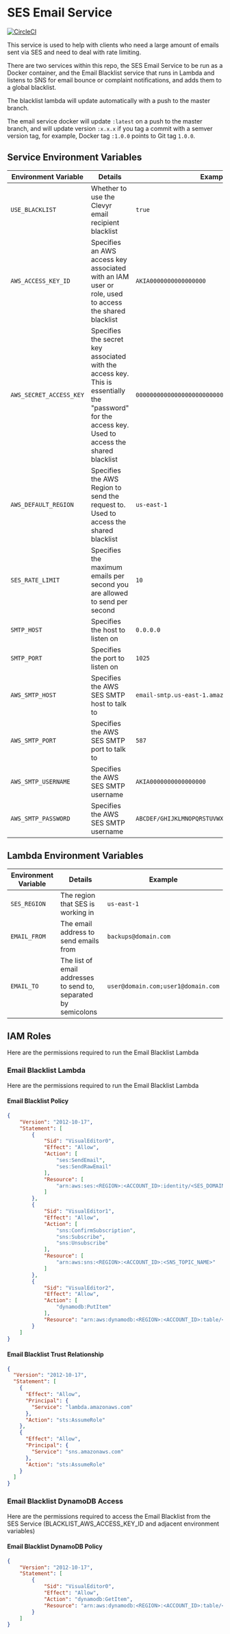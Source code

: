 # SES Email Service

[![CircleCI](https://circleci.com/gh/clevyr/ses-email-service/tree/master.svg?style=svg&circle-token=389fb235ee13f70fc317d44f8c074532dd65baca)](https://circleci.com/gh/clevyr/ses-email-service/tree/master)

This service is used to help with clients who need a large amount of emails sent via SES and need to deal with rate limiting.

There are two services within this repo, the SES Email Service to be run as a Docker container, and the Email Blacklist service that runs in Lambda and listens to SNS for email bounce or complaint notifications, and adds them to a global blacklist.

The blacklist lambda will update automatically with a push to the master branch.

The email service docker will update `:latest` on a push to the master branch, and will update version `:x.x.x` if you tag a commit with a semver version tag, for example, Docker tag `:1.0.0` points to Git tag `1.0.0`.

## Service Environment Variables

|  Environment Variable   |                                                                       Details                                                                       |                     Example                     |
| ----------------------- | --------------------------------------------------------------------------------------------------------------------------------------------------- | ----------------------------------------------- |
| `USE_BLACKLIST`         | Whether to use the Clevyr email recipient blacklist                                                                                                 | `true`                                          |
| `AWS_ACCESS_KEY_ID`     | Specifies an AWS access key associated with an IAM user or role, used to access the shared blacklist                                                | `AKIA0000000000000000`                          |
| `AWS_SECRET_ACCESS_KEY` | Specifies the secret key associated with the access key. This is essentially the "password" for the access key. Used to access the shared blacklist | `0000000000000000000000000000000000000`         |
| `AWS_DEFAULT_REGION`    | Specifies the AWS Region to send the request to. Used to access the shared blacklist                                                                | `us-east-1`                                     |
| `SES_RATE_LIMIT`        | Specifies the maximum emails per second you are allowed to send per second                                                                          | `10`                                            |
| `SMTP_HOST`             | Specifies the host to listen on                                                                                                                     | `0.0.0.0`                                       |
| `SMTP_PORT`             | Specifies the port to listen on                                                                                                                     | `1025`                                          |
| `AWS_SMTP_HOST`         | Specifies the AWS SES SMTP host to talk to                                                                                                          | `email-smtp.us-east-1.amazonaws.com`            |
| `AWS_SMTP_PORT`         | Specifies the AWS SES SMTP port to talk to                                                                                                          | `587`                                           |
| `AWS_SMTP_USERNAME`     | Specifies the AWS SES SMTP username                                                                                                                 | `AKIA0000000000000000`                          |
| `AWS_SMTP_PASSWORD`     | Specifies the AWS SES SMTP username                                                                                                                 | `ABCDEF/GHIJKLMNOPQRSTUVWXYZABCDEFGHIJKLMNOPQR` |

## Lambda Environment Variables

| Environment Variable |                             Details                             |              Example               |
| -------------------- | --------------------------------------------------------------- | ---------------------------------- |
| `SES_REGION`         | The region that SES is working in                               | `us-east-1`                        |
| `EMAIL_FROM`         | The email address to send emails from                           | `backups@domain.com`               |
| `EMAIL_TO`           | The list of email addresses to send to, separated by semicolons | `user@domain.com;user1@domain.com` |

## IAM Roles

Here are the permissions required to run the Email Blacklist Lambda

### Email Blacklist Lambda

Here are the permissions required to run the Email Blacklist Lambda

#### Email Blacklist Policy

```json
{
    "Version": "2012-10-17",
    "Statement": [
        {
            "Sid": "VisualEditor0",
            "Effect": "Allow",
            "Action": [
                "ses:SendEmail",
                "ses:SendRawEmail"
            ],
            "Resource": [
                "arn:aws:ses:<REGION>:<ACCOUNT_ID>:identity/<SES_DOMAIN>"
            ]
        },
        {
            "Sid": "VisualEditor1",
            "Effect": "Allow",
            "Action": [
                "sns:ConfirmSubscription",
                "sns:Subscribe",
                "sns:Unsubscribe"
            ],
            "Resource": [
                "arn:aws:sns:<REGION>:<ACCOUNT_ID>:<SNS_TOPIC_NAME>"
            ]
        },
        {
            "Sid": "VisualEditor2",
            "Effect": "Allow",
            "Action": [
                "dynamodb:PutItem"
            ],
            "Resource": "arn:aws:dynamodb:<REGION>:<ACCOUNT_ID>:table/<DYNAMODB_TABLE_NAME>"
        }
    ]
}
```

#### Email Blacklist Trust Relationship

```json
{
  "Version": "2012-10-17",
  "Statement": [
    {
      "Effect": "Allow",
      "Principal": {
        "Service": "lambda.amazonaws.com"
      },
      "Action": "sts:AssumeRole"
    },
    {
      "Effect": "Allow",
      "Principal": {
        "Service": "sns.amazonaws.com"
      },
      "Action": "sts:AssumeRole"
    }
  ]
}
```

### Email Blacklist DynamoDB Access

Here are the permissions required to access the Email Blacklist from the SES Service (BLACKLIST_AWS_ACCESS_KEY_ID and adjacent environment variables)

#### Email Blacklist DynamoDB Policy

```json
{
    "Version": "2012-10-17",
    "Statement": [
        {
            "Sid": "VisualEditor0",
            "Effect": "Allow",
            "Action": "dynamodb:GetItem",
            "Resource": "arn:aws:dynamodb:<REGION>:<ACCOUNT_ID>:table/<TABLE_NAME>"
        }
    ]
}
```
